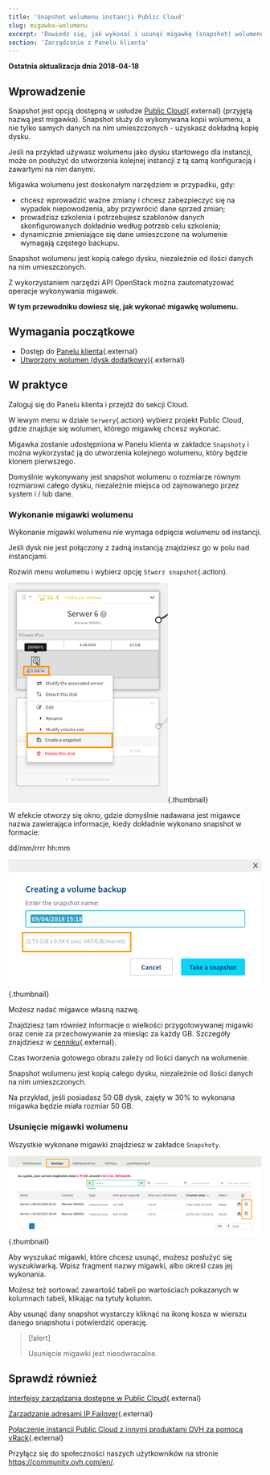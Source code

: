 ```yaml
---
title: 'Snapshot wolumenu instancji Public Cloud'
slug: migawka-wolumenu
excerpt: 'Dowiedz się, jak wykonać i usunąć migawkę (snapshot) wolumenu'
section: 'Zarządzanie z Panelu klienta'
---
```


**Ostatnia aktualizacja dnia 2018-04-18**

## Wprowadzenie

Snapshot jest opcją dostępną w usłudze [Public Cloud](https://www.ovh.pl/public-cloud/instances/cennik/){.external} (przyjętą nazwą jest migawka). Snapshot służy do wykonywana kopii wolumenu, a nie tylko samych danych na nim umieszczonych - uzyskasz dokładną kopię dysku.

Jeśli na przykład używasz wolumenu jako dysku startowego dla instancji, może on posłużyć do utworzenia kolejnej instancji z tą samą konfiguracją i zawartymi na nim danymi.

Migawka wolumenu jest doskonałym narzędziem w przypadku, gdy:

- chcesz wprowadzić ważne zmiany i chcesz zabezpieczyć się na wypadek niepowodzenia, aby przywrócić dane sprzed zmian;
- prowadzisz szkolenia i potrzebujesz szablonów danych skonfigurowanych dokładnie według potrzeb celu szkolenia;
- dynamicznie zmieniające się dane umieszczone na wolumenie wymagają częstego backupu.


Snapshot wolumenu jest kopią całego dysku, niezależnie od ilości danych na nim umieszczonych.

Z wykorzystaniem narzędzi API OpenStack można zautomatyzować operacje wykonywania migawek. 

**W tym przewodniku dowiesz się, jak wykonać migawkę wolumenu.**


## Wymagania początkowe


- Dostęp do [Panelu klienta](https://www.ovh.com/auth/?action=gotomanager){.external}
- [Utworzony wolumen (dysk dodatkowy)](https://docs.ovh.com/pl/public-cloud/utworzenie_i_konfiguracja_dodatkowego_dysku_dla_instancji/){.external} 


## W praktyce


Zaloguj się do Panelu klienta i przejdź do sekcji Cloud.

W lewym menu w dziale `Serwery`{.action} wybierz projekt Public Cloud, gdzie znajduje się wolumen, którego migawkę chcesz wykonać.

Migawka zostanie udostępniona w Panelu klienta w zakładce `Snapshoty` i można wykorzystać ją do utworzenia kolejnego wolumenu, który będzie klonem pierwszego.

Domyślnie wykonywany jest snapshot wolumenu o rozmiarze równym rozmiarowi całego dysku, niezależnie miejsca od zajmowanego przez system i / lub dane.


### Wykonanie migawki wolumenu

Wykonanie migawki wolumenu nie wymaga odpięcia wolumenu od instancji.

Jeśli dysk nie jest połączony z żadną instancją znajdziesz go w polu nad instancjami.

Rozwiń menu wolumenu i wybierz opcję `Stwórz snapshot`{.action}. 

![menu wolumenu](images/1_volume_menu.png){.thumbnail}


W efekcie otworzy się okno, gdzie domyślnie nadawana jest migawce nazwa zawierająca informacje, kiedy dokładnie wykonano snapshot w formacie:

dd/mm/rrrr hh:mm

![nazwa migawki wolumenu](images/2_vol_snapshot_name.png){.thumbnail}


Możesz nadać migawce własną nazwę.

Znajdziesz tam również informacje o wielkości przygotowywanej migawki oraz cenie za przechowywanie za miesiąc za każdy GB. Szczegóły znajdziesz w [cenniku](https://www.ovh.pl/public-cloud/instances/cennik/){.external}.

Czas tworzenia gotowego obrazu zależy od ilości danych na wolumenie.

Snapshot wolumenu jest kopią całego dysku, niezależnie od ilości danych na nim umieszczonych.

Na przykład, jeśli posiadasz 50 GB dysk, zajęty w 30% to wykonana migawka będzie miała rozmiar 50 GB.


### Usunięcie migawki wolumenu

Wszystkie wykonane migawki znajdziesz w zakładce `Snapshoty`.

![Backup deletion](images/3_backups_deleting.png){.thumbnail}

Aby wyszukać migawki, które chcesz usunąć, możesz posłużyć się wyszukiwarką. Wpisz fragment nazwy migawki, albo określ czas jej wykonania.

Możesz też sortować zawartość tabeli po wartościach pokazanych w kolumnach tabeli, klikając na tytuły kolumn.

Aby usunąć dany snapshot wystarczy kliknąć na ikonę kosza w wierszu danego snapshotu i potwierdzić operację.


> [!alert]
>
> Usunięcie migawki jest nieodwracalne.
>



## Sprawdź również


[Interfejsy zarządzania dostępne w Public Cloud](https://docs.ovh.com/pl/public-cloud/interfejsy-zarzadzania-public-cloud/){.external}

[Zarządzanie adresami IP Failover](https://docs.ovh.com/pl/public-cloud/zarzadzanie_adresami-ip-failover/){.external}

[Połączenie instancji Public Cloud z innymi produktami OVH za pomocą vRack](https://docs.ovh.com/pl/public-cloud/polaczenie-vrack-public-cloud-inne-uslugi/){.external}


Przyłącz się do społeczności naszych użytkowników na stronie <https://community.ovh.com/en/>.